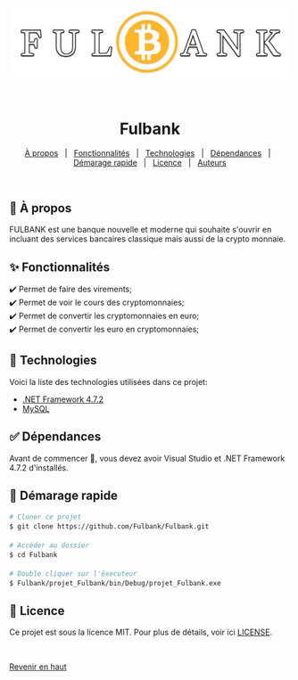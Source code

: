 <div align="center" id="top"> 
  <img src="projet_Fulbank\Resources\logo2.png" alt="Fulbank" />

  &#xa0;

  <!-- <a href="https://fulbank.netlify.app">Demo</a> -->
</div>

<h1 align="center">Fulbank</h1>

<p align="center">

  <!-- <img alt="Github top language" src="https://img.shields.io/badge/c%23-%23239120.svg?style=for-the-badge&logo=c-sharp&logoColor=white> -->

  <!-- <img alt="Repository size" src="https://img.shields.io/badge/c%23-%23239120.svg?style=for-the-badge&logo=c-sharp&logoColor=white"> -->

  <!-- <img alt="License" src="https://img.shields.io/github/license/{{Fulbank}}/fulbank?color=56BEB8"> -->

  <!-- <img alt="Github issues" src="https://img.shields.io/github/issues/{{YOUR_GITHUB_USERNAME}}/fulbank?color=56BEB8" /> -->

  <!-- <img alt="Github forks" src="https://img.shields.io/github/forks/{{YOUR_GITHUB_USERNAME}}/fulbank?color=56BEB8" /> -->

  <!-- <img alt="Github stars" src="https://img.shields.io/github/stars/{{YOUR_GITHUB_USERNAME}}/fulbank?color=56BEB8" /> -->
</p>

<!-- Status -->

<!-- <h4 align="center"> 
	🚧  Fulbank 🚀 Under construction...  🚧
</h4> 

<hr> -->

<p align="center">
  <a href="#dart-about">À propos</a> &#xa0; | &#xa0; 
  <a href="#sparkles-features">Fonctionnalités</a> &#xa0; | &#xa0;
  <a href="#rocket-technologies">Technologies</a> &#xa0; | &#xa0;
  <a href="#white_check_mark-requirements">Dépendances</a> &#xa0; | &#xa0;
  <a href="#checkered_flag-starting">Démarage rapide</a> &#xa0; | &#xa0;
  <a href="#memo-license">Licence</a> &#xa0; | &#xa0;
  <a href="https://github.com/{{YOUR_GITHUB_USERNAME}}" target="_blank">Auteurs</a>
</p>

<br>

## :dart: À propos ##

FULBANK est une banque nouvelle et moderne qui souhaite s'ouvrir en incluant des services bancaires classique mais aussi de la crypto monnaie.

## :sparkles: Fonctionnalités ##

:heavy_check_mark: Permet de faire des virements;\
:heavy_check_mark: Permet de voir le cours des cryptomonnaies;\
:heavy_check_mark: Permet de convertir les cryptomonnaies en euro;\
:heavy_check_mark: Permet de convertir les euro en cryptomonnaies;

## :rocket: Technologies ##

Voici la liste des technologies utilisées dans ce projet:

- [.NET Framework 4.7.2](https://dotnet.microsoft.com/en-us/download/dotnet-framework/net472)
- [MySQL](https://mariadb.com/kb/en/mariadb-10-5-18-release-notes/)

## :white_check_mark: Dépendances ##

Avant de commencer :checkered_flag:, vous devez avoir Visual Studio et .NET Framework 4.7.2 d'installés.

## :checkered_flag: Démarage rapide ##

```bash
# Cloner ce projet
$ git clone https://github.com/Fulbank/Fulbank.git

# Accéder au dossier
$ cd Fulbank

# Double cliquer sur l'éxecuteur
$ Fulbank/projet_Fulbank/bin/Debug/projet_Fulbank.exe

``` 

## :memo: Licence ##

Ce projet est sous la licence MIT. Pour plus de détails, voir ici [LICENSE](LICENSE.md).


&#xa0;

<a href="#top">Revenir en haut</a>
